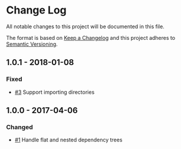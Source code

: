 # Change Log
All notable changes to this project will be documented in this file.

The format is based on [Keep a Changelog](http://keepachangelog.com/)
and this project adheres to [Semantic Versioning](http://semver.org/).

## 1.0.1 - 2018-01-08
### Fixed
- [#3](https://github.com/matthewdavidson/node-sass-tilde-importer/pull/3) Support importing directories

## 1.0.0 - 2017-04-06
### Changed
- [#1](https://github.com/matthewdavidson/node-sass-tilde-importer/pull/1) Handle flat and nested dependency trees
